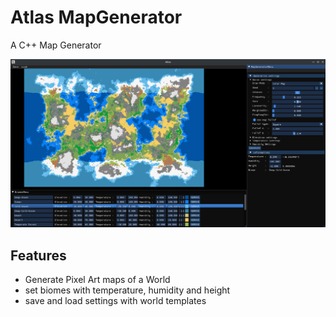 # Atlas MapGenerator
A C++ Map Generator 

![Map generator Image](./MapGenerator.png "Map Generator Image")

## Features
- Generate Pixel Art maps of a World
- set biomes with temperature, humidity and height
- save and load settings with world templates